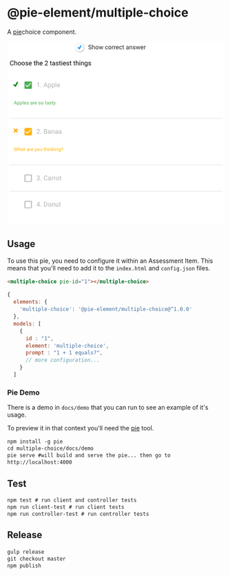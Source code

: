 # @pie-element/multiple-choice


A [pie][pie]choice component.

![choice.png](choice.png)

## Usage 

To use this pie, you need to configure it within an Assessment Item. This means that you'll need to add it to the `index.html` and `config.json` files.

```html
<multiple-choice pie-id="1"></multiple-choice>
```

```javascript
{
  elements: {
    'multiple-choice': '@pie-element/multiple-choice@^1.0.0'
  },
  models: [
    {
      id : "1",
      element: 'multiple-choice',
      prompt : "1 + 1 equals?",
      // more configuration...
    }
  ]
```

### Pie Demo 
There is a demo in `docs/demo` that you can run to see an example of it's usage.

To preview it in that context you'll need the [pie][pie] tool.

```shell
npm install -g pie 
cd multiple-choice/docs/demo
pie serve #will build and serve the pie... then go to http://localhost:4000
```

## Test 

```shell 
npm test # run client and controller tests
npm run client-test # run client tests
npm run controller-test # run controller tests
```
## Release

```shell
gulp release
git checkout master
npm publish
```
[pie]: http://npmjs.org/package/pie